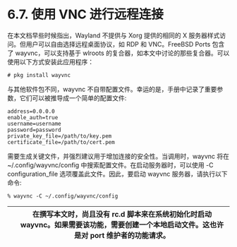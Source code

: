 # 6.7. 使用 VNC 进行远程连接

在本文档早些时候指出，Wayland 不提供与 Xorg 提供的相同的 X 服务器样式访问。但用户可以自由选择远程桌面协议，如 RDP 和 VNC。FreeBSD Ports 包含了 wayvnc，可以支持基于 wlroots 的复合器，如本文中讨论的那些复合器。可以使用以下方式安装此应用程序：

```
# pkg install wayvnc
```

与其他软件包不同，wayvnc 不自带配置文件。幸运的是，手册中记录了重要参数，它们可以被推导成一个简单的配置文件:

```
address=0.0.0.0
enable_auth=true
username=username
password=password
private_key_file=/path/to/key.pem
certificate_file=/path/to/cert.pem
```

需要生成关键文件，并强烈建议用于增加连接的安全性。当调用时，wayvnc 将在 ~/.config/wayvnc/config 中搜索配置文件。在启动服务器时，可以使用 -C configuration_file 选项覆盖此文件。因此，要启动 wayvnc 服务器，请执行以下命令:

```
% wayvnc -C ~/.config/wayvnc/config
```

|  | 在撰写本文时，尚且没有 rc.d 脚本来在系统初始化时启动 wayvnc。如果需要该功能，需要创建一个本地启动文件。这也许是对 port 维护者的功能请求。|
| -- | ---------------------------------------------------------------------------------------------------------------------------------------------- |
